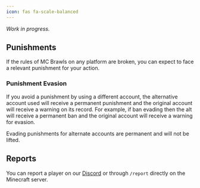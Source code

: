 ```yaml
---
icon: fas fa-scale-balanced
---
```


*Work in progress.*

## Punishments

If the rules of MC Brawls on any platform are broken, you can expect to face a relevant punishment for your action.

### Punishment Evasion

If you avoid a punishment by using a different account, the alternative account used will receive a permanent punishment and the original account will receive a warning on its record. For example, if ban evading then the alt will receive a permanent ban and the original account will receive a warning for evasion.

Evading punishments for alternate accounts are permanent and will not be lifted.

## Reports

You can report a player on our [Discord](https://discord.mcbrawls.net) or through `/report` directly on the Minecraft server.

